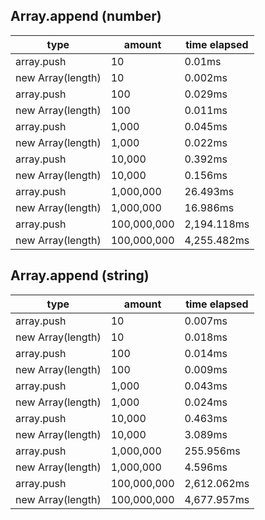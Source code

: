 ## Array.append (number)

|type|amount|time elapsed|
|-|-|-|
array.push|10|0.01ms
new Array(length)|10|0.002ms
array.push|100|0.029ms
new Array(length)|100|0.011ms
array.push|1,000|0.045ms
new Array(length)|1,000|0.022ms
array.push|10,000|0.392ms
new Array(length)|10,000|0.156ms
array.push|1,000,000|26.493ms
new Array(length)|1,000,000|16.986ms
array.push|100,000,000|2,194.118ms
new Array(length)|100,000,000|4,255.482ms
## Array.append (string)

|type|amount|time elapsed|
|-|-|-|
array.push|10|0.007ms
new Array(length)|10|0.018ms
array.push|100|0.014ms
new Array(length)|100|0.009ms
array.push|1,000|0.043ms
new Array(length)|1,000|0.024ms
array.push|10,000|0.463ms
new Array(length)|10,000|3.089ms
array.push|1,000,000|255.956ms
new Array(length)|1,000,000|4.596ms
array.push|100,000,000|2,612.062ms
new Array(length)|100,000,000|4,677.957ms
